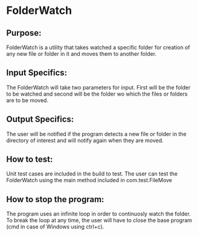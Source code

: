 # FolderWatch

Purpose:
--------
FolderWatch is a utility that takes watched a specific folder for creation of any new file or folder in it and moves them
to another folder.

Input Specifics:
---------------
The FolderWatch will take two parameters for input. First will be the folder to be watched and second will be the folder
wo which the files or folders are to be moved.

Output Specifics:
----------------
The user will be notified if the program detects a new file or folder in the directory of interest and will notify again 
when they are moved. 

How to test:
-----------------------
Unit test cases are included in the build to test. The user can test the FolderWatch using the main method included in 
com.test.FileMove

How to stop the program:
----------------
The program uses an infinite loop in order to continuosly watch the folder. To break the loop at any time, the user will
have to close the base program (cmd in case of Windows using ctrl+c). 

